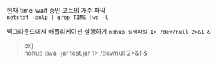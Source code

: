 현재 time_wait 중인 포트의 개수 파악<br>
`netstat -anlp | grep TIME |wc -l`

백그라운드에서 애플리케이션 실행하기
`nohup 실행파일 1> /dev/null 2>&1 &`
>ex) <br>
>nohup java -jar test.jar 1> /dev/null 2>&1 &
